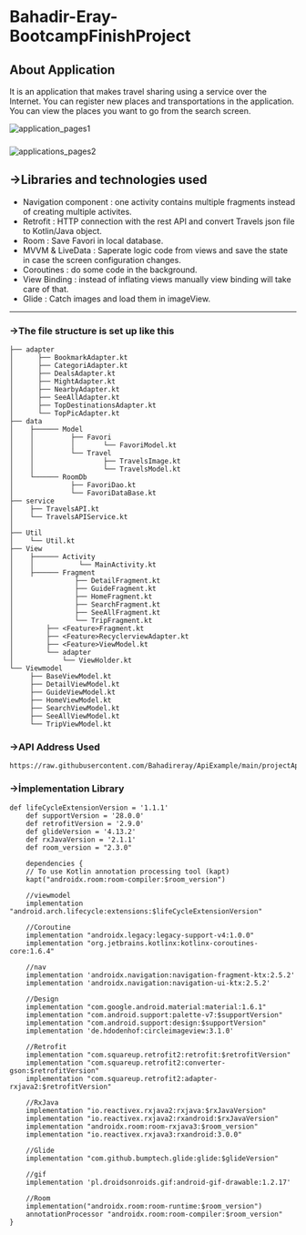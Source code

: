 # Bahadir-Eray-BootcampFinishProject
## About Application
It is an application that makes travel sharing using a service over the Internet. 
You can register new places and transportations in the application. 
You can view the places you want to go from the search screen.

![application_pages1](https://user-images.githubusercontent.com/57098047/194713072-cf3d1b1b-bc86-4571-9dfd-4a04cf5f095b.gif)
###
![applications_pages2](https://user-images.githubusercontent.com/57098047/194713737-abfdcb6f-a4ab-4fd8-8064-38a86b11158e.gif)



## ->Libraries and technologies used
* Navigation component : one activity contains multiple fragments instead of creating multiple activites.
* Retrofit : HTTP connection with the rest API and convert Travels json file to Kotlin/Java object.
* Room : Save Favori in local database.
* MVVM & LiveData : Saperate logic code from views and save the state in case the screen configuration changes.
* Coroutines : do some code in the background.
* View Binding : instead of inflating views manually view binding will take care of that.
* Glide : Catch images and load them in imageView.

---

### ->The file structure is set up like this

```
├── adapter
│      ├── BookmarkAdapter.kt
│      ├── CategoriAdapter.kt
│      ├── DealsAdapter.kt
│      ├── MightAdapter.kt
│      ├── NearbyAdapter.kt
│      ├── SeeAllAdapter.kt
│      ├── TopDestinationsAdapter.kt
│      └── TopPicAdapter.kt
├── data
│    ├────── Model
│    │         ├── Favori
│    │         │       └── FavoriModel.kt      
│    │         └── Travel    
│    │                 ├── TravelsImage.kt 
│    │                 └── TravelsModel.kt
│    └────── RoomDb
│              ├── FavoriDao.kt
│              └── FavoriDataBase.kt
├── service
│    ├── TravelsAPI.kt
│    └── TravelsAPIService.kt
│        
├── Util
│    └── Util.kt
├── View
│    ├────── Activity
│    │           └── MainActivity.kt
│    ├────── Fragment
│               ├── DetailFragment.kt
│               ├── GuideFragment.kt
│               ├── HomeFragment.kt
│               ├── SearchFragment.kt
│               ├── SeeAllFragment.kt
│               └── TripFragment.kt
│        ├── <Feature>Fragment.kt
│        ├── <Feature>RecyclerviewAdapter.kt
│        ├── <Feature>ViewModel.kt
│        └── adapter
│            └── ViewHolder.kt
└── Viewmodel
     ├── BaseViewModel.kt
     ├── DetailViewModel.kt
     ├── GuideViewModel.kt
     ├── HomeViewModel.kt
     ├── SearchViewModel.kt
     ├── SeeAllViewModel.kt
     └── TripViewModel.kt

```

### ->API Address Used
```
https://raw.githubusercontent.com/Bahadireray/ApiExample/main/projectApi.json
```

### ->İmplementation Library

```
def lifeCycleExtensionVersion = '1.1.1'
    def supportVersion = '28.0.0'
    def retrofitVersion = '2.9.0'
    def glideVersion = '4.13.2'
    def rxJavaVersion = '2.1.1'
    def room_version = "2.3.0"
    
    dependencies {
    // To use Kotlin annotation processing tool (kapt)
    kapt("androidx.room:room-compiler:$room_version")

    //viewmodel
    implementation "android.arch.lifecycle:extensions:$lifeCycleExtensionVersion"

    //Coroutine
    implementation "androidx.legacy:legacy-support-v4:1.0.0"
    implementation "org.jetbrains.kotlinx:kotlinx-coroutines-core:1.6.4"

    //nav
    implementation 'androidx.navigation:navigation-fragment-ktx:2.5.2'
    implementation 'androidx.navigation:navigation-ui-ktx:2.5.2'

    //Design
    implementation "com.google.android.material:material:1.6.1"
    implementation "com.android.support:palette-v7:$supportVersion"
    implementation "com.android.support:design:$supportVersion"
    implementation 'de.hdodenhof:circleimageview:3.1.0'

    //Retrofit
    implementation "com.squareup.retrofit2:retrofit:$retrofitVersion"
    implementation "com.squareup.retrofit2:converter-gson:$retrofitVersion"
    implementation "com.squareup.retrofit2:adapter-rxjava2:$retrofitVersion"

    //RxJava
    implementation "io.reactivex.rxjava2:rxjava:$rxJavaVersion"
    implementation "io.reactivex.rxjava2:rxandroid:$rxJavaVersion"
    implementation "androidx.room:room-rxjava3:$room_version"
    implementation "io.reactivex.rxjava3:rxandroid:3.0.0"

    //Glide
    implementation "com.github.bumptech.glide:glide:$glideVersion"

    //gif
    implementation 'pl.droidsonroids.gif:android-gif-drawable:1.2.17'

    //Room
    implementation("androidx.room:room-runtime:$room_version")
    annotationProcessor "androidx.room:room-compiler:$room_version"
}

```
